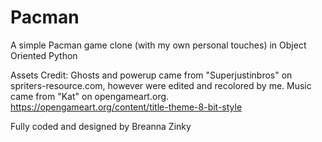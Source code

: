 # Pacman
A simple Pacman game clone (with my own personal touches) in Object Oriented Python

Assets Credit:
Ghosts and powerup came from "Superjustinbros" on spriters-resource.com, however were edited and recolored by me.
Music came from "Kat" on opengameart.org. https://opengameart.org/content/title-theme-8-bit-style

Fully coded and designed by Breanna Zinky
